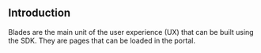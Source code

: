 
<a name="introduction"></a>
## Introduction

Blades are the main unit of the user experience (UX) that can be built using the SDK. They are pages that can be loaded in the portal.